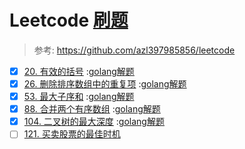 # Leetcode [刷题](https://leetcode-cn.com)
> 参考: https://github.com/azl397985856/leetcode

- [x] [20. 有效的括号](https://leetcode-cn.com/problems/valid-parentheses/) :[golang解题](./20-valid-parentheses.go)
- [x] [26. 删除排序数组中的重复项](https://leetcode-cn.com/problems/remove-duplicates-from-sorted-array/) :[golang解题](./26-remove-duplicates-from-sorted-array.go)
- [x] [53. 最大子序和](https://leetcode-cn.com/problems/maximum-subarray/) :[golang解题](./53-maximum-subarray.go)
- [x] [88. 合并两个有序数组](https://leetcode-cn.com/problems/merge-sorted-array/) :[golang解题](./88-merge-sorted-array.go)
- [x] [104. 二叉树的最大深度](https://leetcode-cn.com/problems/maximum-depth-of-binary-tree/) :[golang解题](./104-maximum-depth-of-binary-tree.go)
- [ ] [121. 买卖股票的最佳时机](https://leetcode-cn.com/problems/best-time-to-buy-and-sell-stock/)